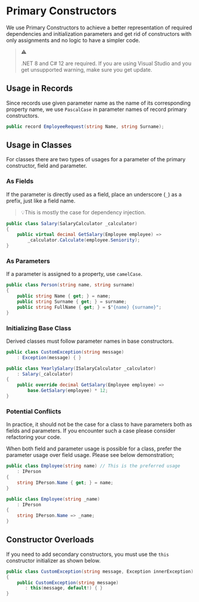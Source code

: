 # Primary Constructors

We use Primary Constructors to achieve a better representation of required
dependencies and initialization parameters and get rid of constructors with only
assignments and no logic to have a simpler code.

> ⚠️
>
> .NET 8 and C# 12 are required. If you are using Visual Studio and you get
> unsupported  warning, make sure you get update.

## Usage in Records

Since records use given parameter name as the name of its corresponding property
name, we use `PascalCase` in parameter names of record primary constructors.

```csharp
public record EmployeeRequest(string Name, string Surname);
```

## Usage in Classes

For classes there are two types of usages for a parameter of the primary
constructor, field and parameter.

### As Fields

If the parameter is directly used as a field, place an underscore (`_`) as a
prefix, just like a field name.

> 💡This is mostly the case for dependency injection.

```csharp
public class Salary(SalaryCalculator _calculator)
{
    public virtual decimal GetSalary(Employee employee) =>
        _calculator.Calculate(employee.Seniority);
}
```

### As Parameters

If a parameter is assigned to a property, use `camelCase`.

```csharp
public class Person(string name, string surname)
{
    public string Name { get; } = name;
    public string Surname { get; } = surname;
    public string FullName { get; } = $"{name} {surname}";
}
```

### Initializing Base Class

Derived classes must follow parameter names in base constructors.

```csharp
public class CustomException(string message)
    : Exception(message) { }

public class YearlySalary(ISalaryCalculator _calculator)
    : Salary(_calculator)
{
    public override decimal GetSalary(Employee employee) =>
        base.GetSalary(employee) * 12;
}
```

### Potential Conflicts

In practice, it should not be the case for a class to have parameters both as
fields and parameters. If you encounter such a case please consider refactoring
your code.

When both field and parameter usage is possible for a class, prefer the
parameter usage over field usage. Please see below demonstration;

```csharp
public class Employee(string name) // This is the preferred usage
    : IPerson
{
    string IPerson.Name { get; } = name;
}

public class Employee(string _name)
    : IPerson
{
    string IPerson.Name => _name;
}
```

## Constructor Overloads

If you need to add secondary constructors, you must use the `this` constructor
initializer as shown below.

```csharp
public class CustomException(string message, Exception innerException)
{
    public CustomException(string message)
       : this(message, default!) { }
}
```
